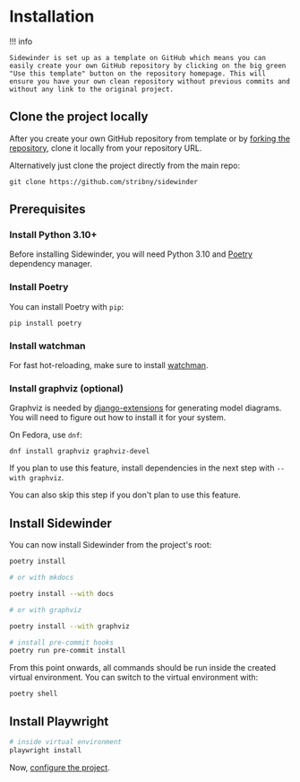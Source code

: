 # Installation

!!! info

    Sidewinder is set up as a template on GitHub which means you can easily create your own GitHub repository by clicking on the big green "Use this template" button on the repository homepage. This will ensure you have your own clean repository without previous commits and without any link to the original project.

## Clone the project locally

After you create your own GitHub repository from template or by [forking the repository](https://docs.github.com/en/get-started/quickstart/fork-a-repo), clone it locally from your repository URL.

Alternatively just clone the project directly from the main repo:

```
git clone https://github.com/stribny/sidewinder
```

## Prerequisites

### Install Python 3.10+

Before installing Sidewinder, you will need Python 3.10 and [Poetry](https://python-poetry.org/) dependency manager.

### Install Poetry

You can install Poetry with `pip`:

```
pip install poetry
```

### Install watchman

For fast hot-reloading, make sure to install [watchman](https://facebook.github.io/watchman/docs/install.html).

### Install graphviz (optional)

Graphviz is needed by [django-extensions](https://django-extensions.readthedocs.io) for generating model diagrams. You will need to figure out how to
install it for your system. 

On Fedora, use `dnf`:

```
dnf install graphviz graphviz-devel
```

If you plan to use this feature, install dependencies in the next step with `--with graphviz`.

You can also skip this step if you don't plan to use this feature. 

## Install Sidewinder

You can now install Sidewinder from the project's root:

```bash
poetry install

# or with mkdocs

poetry install --with docs

# or with graphviz

poetry install --with graphviz

# install pre-commit hooks
poetry run pre-commit install
```

From this point onwards, all commands should be run inside the created virtual environment. You can switch to the virtual environment with:

```
poetry shell
```

## Install Playwright

```bash
# inside virtual environment
playwright install
```

Now, [configure the project](configuration.md).
